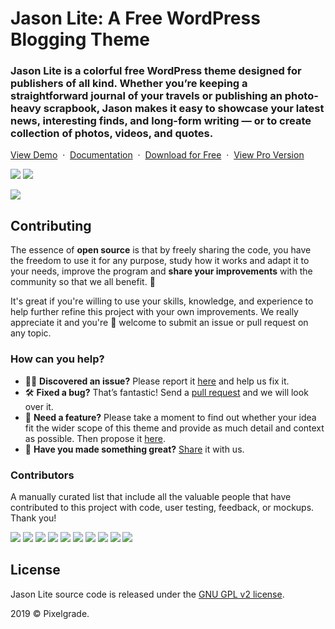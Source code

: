 # Jason Lite: A Free WordPress Blogging Theme
### Jason Lite is a colorful free WordPress theme designed for publishers of all kind. Whether you’re keeping a straightforward journal of your travels or publishing an photo-heavy scrapbook, Jason makes it easy to showcase your latest news, interesting finds, and long-form writing — or to create collection of photos, videos, and quotes.

[View Demo](https://demos.pixelgrade.com/jason-lite/) &nbsp;·&nbsp; [Documentation](https://pixelgrade.com/jason-lite-documentation/) &nbsp;·&nbsp; [Download for Free](https://downloads.wordpress.org/theme/jason-lite.latest-stable.zip) &nbsp;·&nbsp; [ View Pro Version](https://pixelgrade.com/themes/jason-pro/)

[![](https://img.shields.io/github/issues-closed/pixelgrade/jason-lite.svg?color=6cc644&label=Issues)](https://github.com/pixelgrade/jason-lite/issues?utf8=%E2%9C%93&q=is%3Aissue+is%3Aclosed+) [![](https://img.shields.io/github/issues/pixelgrade/jason-lite.svg?color=4078c0&label=%20)](https://github.com/pixelgrade/jason-lite/issues?utf8=%E2%9C%93&q=is%3Aissue+is%3Aopen)

[![](https://user-images.githubusercontent.com/46342490/61282404-f016d400-a7c3-11e9-8ed9-f938b57d6f81.jpg)](https://pixelgrade.com/themes/jason-lite/)

## Contributing
The essence of **open source** is that by freely sharing the code, you have the freedom to use it for any purpose, study how it works and adapt it to your needs, improve the program and **share your improvements** with the community so that we all benefit. 🙏

It's great if you're willing to use your skills, knowledge, and experience to help further refine this project with your own improvements. We really appreciate it and you're 💯 welcome to submit an issue or pull request on any topic.

### How can you help?
-  🕵️‍♀️ **Discovered an issue?** Please report it [here](https://github.com/pixelgrade/jason-lite/issues/new "here") and help us fix it.
- 🛠 **Fixed a bug?** That’s fantastic! Send a [pull request](https://github.com/pixelgrade/jason-lite/pulls "pull request") and we will look over it.
- 🔮 **Need a feature?** Please take a moment to find out whether your idea fit the wider scope of this theme and provide as much detail and context as possible. Then propose it [here](https://github.com/pixelgrade/jason-lite/issues/new).
- 💎 **Have you made something great?** [Share](https://github.com/pixelgrade/jason-lite/issues/new "Share") it with us.

### Contributors
A manually curated list that include all the valuable people that have contributed to this project with code, user testing, feedback, or mockups. Thank you!

[![](https://github.com/raduconst.png?size=64)](https://github.com/raduconst) [![](https://github.com/georgeolaru.png?size=64)](https://github.com/georgeolaru) [![](https://github.com/vladolaru.png?size=64)](https://github.com/vladolaru) [![](https://github.com/razwan.png?size=64)](https://github.com/razwan)  [![](https://github.com/alinclamba.png?size=64)](https://github.com/alinclamba) [![](https://github.com/oanafilip.png?size=64)](https://github.com/oanafilip) [![](https://github.com/cristian-frumusanu.png?size=64)](https://github.com/cristian-frumusanu)  [![](https://github.com/BurloiuCosmin.png?size=64)](https://github.com/BurloiuCosmin) [![](https://github.com/madalingorbanescu.png?size=64)](https://github.com/madalingorbanescu) [![](https://github.com/ilincaroman.png?size=64)](https://github.com/ilincaroman)

## License
Jason Lite source code is released under the [GNU GPL v2 license](https://www.gnu.org/licenses/gpl-2.0.html).

2019 © Pixelgrade.

